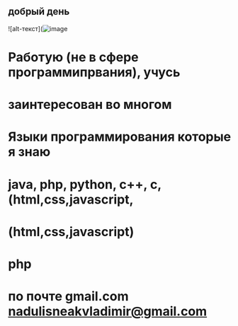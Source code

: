 ## **добрый день**
![alt-текст](![image](https://github.com/2Vladimir2/Vladimir-/assets/159247721/559dd1dd-52c6-4a18-8b64-83e2366a5c40)

# Работую (не в сфере программипрвания), учусь 
# заинтересован во многом 
# Языки программирования которые я знаю 
# java, php, python, c++, c, (html,css,javascript, 
# (html,css,javascript) 
# php
# по почте gmail.com nadulisneakvladimir@gmail.com
